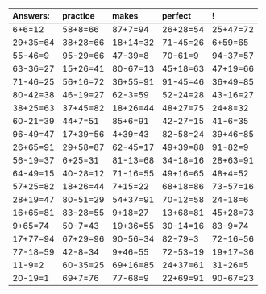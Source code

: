 | Answers: | practice | makes | perfect | ! |
| :--- | :--- | :--- | :--- | :--- |
| 6+6=12 | 58+8=66 | 87+7=94 | 26+28=54 | 25+47=72 | 
| 29+35=64 | 38+28=66 | 18+14=32 | 71-45=26 | 6+59=65 | 
| 55-46=9 | 95-29=66 | 47-39=8 | 70-61=9 | 94-37=57 | 
| 63-36=27 | 15+26=41 | 80-67=13 | 45+18=63 | 47+19=66 | 
| 71-46=25 | 56+16=72 | 36+55=91 | 91-45=46 | 36+49=85 | 
| 80-42=38 | 46-19=27 | 62-3=59 | 52-24=28 | 43-16=27 | 
| 38+25=63 | 37+45=82 | 18+26=44 | 48+27=75 | 24+8=32 | 
| 60-21=39 | 44+7=51 | 85+6=91 | 42-27=15 | 41-6=35 | 
| 96-49=47 | 17+39=56 | 4+39=43 | 82-58=24 | 39+46=85 | 
| 26+65=91 | 29+58=87 | 62-45=17 | 49+39=88 | 91-82=9 | 
| 56-19=37 | 6+25=31 | 81-13=68 | 34-18=16 | 28+63=91 | 
| 64-49=15 | 40-28=12 | 71-16=55 | 49+16=65 | 48+4=52 | 
| 57+25=82 | 18+26=44 | 7+15=22 | 68+18=86 | 73-57=16 | 
| 28+19=47 | 80-51=29 | 54+37=91 | 70-12=58 | 24-18=6 | 
| 16+65=81 | 83-28=55 | 9+18=27 | 13+68=81 | 45+28=73 | 
| 9+65=74 | 50-7=43 | 19+36=55 | 30-14=16 | 83-9=74 | 
| 17+77=94 | 67+29=96 | 90-56=34 | 82-79=3 | 72-16=56 | 
| 77-18=59 | 42-8=34 | 9+46=55 | 72-53=19 | 19+17=36 | 
| 11-9=2 | 60-35=25 | 69+16=85 | 24+37=61 | 31-26=5 | 
| 20-19=1 | 69+7=76 | 77-68=9 | 22+69=91 | 90-67=23 | 

